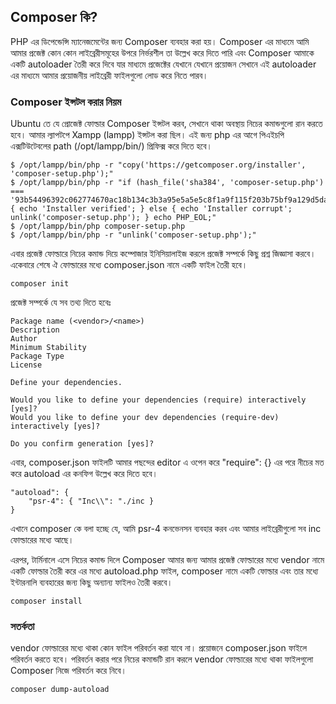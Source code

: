 ## Composer কি?

PHP এর ডিপেন্ডেন্সি ম্যানেজমেন্টের জন্য Composer ব্যবহার করা হয়। Composer এর মাধ্যমে আমি আমার প্রজেক্ট কোন কোন লাইব্রেরীসমূহের উপরে নির্ভরশীল তা উল্লেখ করে দিতে পারি এবং Composer আমাকে একটি autoloader তৈরী করে দিবে যার মাধ্যমে প্রজেক্টের যেখানে যেখানে প্রয়োজন সেখানে এই autoloader এর মাধ্যমে আমার প্রয়োজনীয় লাইব্রেরী ফাইলগুলো লোড করে নিতে পারব।

### Composer ইন্সটল করার নিয়ম

Ubuntu তে যে প্রোজেক্ট ফোল্ডার Composer ইন্সটল করব, সেখানে থাকা অবস্থায় নিচের কমান্ডগুলো রান করতে হবে। আমার ল্যাপটপে Xampp (lampp) ইন্সটল করা ছিল। এই জন্য php এর আগে পিএইচপি এক্সটিউটেবলের path (/opt/lampp/bin/) প্রিফিক্স করে দিতে হবে।

```
$ /opt/lampp/bin/php -r "copy('https://getcomposer.org/installer', 'composer-setup.php');"
$ /opt/lampp/bin/php -r "if (hash_file('sha384', 'composer-setup.php') === '93b54496392c062774670ac18b134c3b3a95e5a5e5c8f1a9f115f203b75bf9a129d5daa8ba6a13e2cc8a1da0806388a8') { echo 'Installer verified'; } else { echo 'Installer corrupt'; unlink('composer-setup.php'); } echo PHP_EOL;"
$ /opt/lampp/bin/php composer-setup.php
$ /opt/lampp/bin/php -r "unlink('composer-setup.php');"
```

এবার প্রজেক্ট ফোল্ডারে নিচের কমান্ড দিয়ে কম্পোজার ইনিসিয়ালাইজ করলে প্রজেক্ট সম্পর্কে কিছু প্রশ্ন জিজ্ঞাসা করবে। একেবারে শেষে ঐ ফোল্ডারের মধ্যে composer.json নামে একটি ফাইল তৈরী হবে।

```
composer init
```

প্রজেক্ট সম্পর্কে যে সব তথ্য দিতে হবেঃ

```
Package name (<vendor>/<name>)
Description
Author
Minimum Stability
Package Type
License

Define your dependencies.

Would you like to define your dependencies (require) interactively [yes]?
Would you like to define your dev dependencies (require-dev) interactively [yes]?

Do you confirm generation [yes]?
```

এবার, composer.json ফাইলটি আমার পছন্দের editor এ ওপেন করে "require": {} এর পরে নীচের মত করে autoload এর কনফিগ উল্লেখ করে দিতে হবে।

```
"autoload": {
	"psr-4": { "Inc\\": "./inc }
}
```

এখানে composer কে বলা হচ্ছে যে, আমি psr-4 কনভেনসন ব্যবহার করব এবং আমার লাইব্রেরীগুলো সব inc ফোল্ডারের মধ্যে আছে।

এরপর, টার্মিনালে এসে নিচের কমান্ড দিলে Composer আমার জন্য আমার প্রজেক্ট ফোল্ডারের মধ্যে vendor নামে একটি ফোল্ডার তৈরী করে এর মধ্যে autoload.php ফাইল, composer নামে একটি ফোল্ডার এবং তার মধ্যে ইন্টারনালি ব্যবহারের জন্য কিছু অন্যান্য ফাইলও তৈরী করবে।

```
composer install
```

### সতর্কতা

vendor ফোল্ডারের মধ্যে থাকা কোন ফাইল পরিবর্তন করা যাবে না। প্রয়োজনে composer.json ফাইলে পরিবর্তন করতে হবে। পরিবর্তন করার পরে নিচের কমান্ডটি রান করলে vendor ফোল্ডারের মধ্যে থাকা ফাইলগুলো Composer নিজে পরিবর্তন করে নিবে।

```
composer dump-autoload
```
